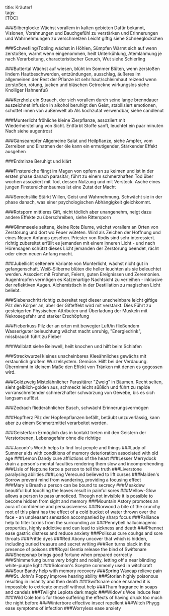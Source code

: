 title: Kräuter!  
tags:   
[TOC]

###Silberglocke
Wächst vorallem in kalten gebieten
Dafür bekannt, Visionen, Vorahnungen und Bauchgefühl zu verstärken und Erinnerungen und Wahrnehmungen zu verschmelzen
Leicht giftig
siehe Schneeglöckchen
	
###Schwefling/Tobling
wächst in Höhlen, Sümpfen
Wärmt sich auf wenn zerstoßen, wärmt wenn eingenommen, heilt Unterkühlung, Atemlähmung je nach Verarbeitung, characteristischer Geruch, Wut
siehe Schierling
 
###Buttertal
Wächst auf wiesen, blüht im Sommer
Blüten, wenn zerstoßen lindern Hautbeschwerden, entzündungen, ausschlag, äußeres im allgemeinen
der Rest der Pflanze ist sehr haut/schleimhaut reizend wenn zerstoßen, rötung, jucken und bläschen
Getrockne wirkungslos
siehe Knolliger Hahnenfuß
 
###Kerzholz
ein Strauch, der sich vorallem durch seine lange brenndauer auszeichnet
infusion in alkohol beruhigt den Geist, stabilisiert emotionen, schottet innen von außenwelt ab
Als kochzutat verwendbar, siehe candlenut
	
###Munterlicht
fröhliche kleine Zierpflanze, assoziiert mit Wiederherstellung von Sicht. Entfärbt Stoffe sanft, leuchtet ein paar minuten Nach 
siehe augentrost
 
###Gänseampfer
Allgemeine Salat und Heilpflanze, siehe Ampfer, vom Zerreiben und Einatmen der öle kann ein ermutigender, Stärkender Effekt ausgehen

###Erdminze
Beruhigt und klärt

###Finstereiche
fängt im Magen von opfern an zu keimen und ist in der ersten phase danach parasitär; führt zu einem schmerzhaften Tod über wochen
assoziiert mit Tod, dessen Nutzung und mit Versteck. Asche eines jungen Finstereichenbaumes ist eine Zutat der Macht
 
###Serechslilie
Stärkt Willen, Geist und Wahrnehmung. Schwächt sie in der phase danach, was einer psychologischen Abhängigkeit gleichkommt.
 
###Rotsporn
mittleres Gift, nicht tödlich aber unangenehm, neigt dazu andere Effekte zu überschreiben, siehe Rittersporn
	
###Glimmseele
seltene, kleine Rote Blume, wächst vorallem an Orten von Zerstörung und dort wo Feuer wüteten. 
Wird als Zeichen der Hoffnung und eines Neuen Anfangs gesehen. Priester von Rodis sind sehr interessiert.
richtig zubereitet erfüllt es jemanden mit einem inneren Licht - und nach Hörensagen schützt dieses Licht jemanden der Zerstörung beendet, rächt oder einen neuen Anfang macht.
	
###Jubellicht
seltenere Variante von Munterlicht, wächst nicht gut in gefangenschaft. Weiß-Silberne blüten die heller leuchten als sie beleuchtet werden. 
Assoziert mit Frohmut, Feiern, guten Ereignissen und Zeremonien. Augentropfen vermögen es Katzenartige Nachtsicht zu verleihen - inklusive der reflektiven Augen.
Alchemistisch in der Destillation zu magischen Licht beliebt.
 
###Siebenschritt
richtig zubereitet regt dieser unscheinbare leicht giftige Pilz den Körper an, aber der Gifteffekt wird mit verstärkt.
Dies Führt zu gesteigerten Physischen Attributen und Überladung der Muskeln mit Nekrosegefahr und starker Erschöpfung
	  
###Fieberkuss
Pilz der an orten mit bewegter Luft/in fließendem Wasser/guter beleuchtung wächst
macht unruhig, "Energiedrink", missbrauch führt zu Fieber
	
###Wallblatt
siehe Beinwell, heilt knochen und hilft beim Schlafen
	
###Streckwurzel
kleines unscheinbares Kleeähnliches gewächs mit erstaunlich großem Wurzelsystem. Gemüse. Hilft bei der Verdauung. Übernimmt in kleinem Maße den Effekt von Tränken mit denen es gegossen wird.
 
###Goldzweig
Mistelähnlicher Parasitärer "Zweig" in Bäumen. Recht selten, sieht gelblich-golden aus, schmeckt leicht süßlich und führt zu rapide vorranschreitender schmerzhafter schwärzung von Gewebe, bis es sich langsam auflöst.
	
###Zedrach
fliederähnlicher Busch, schwächt Erinnerungsvermögen
 
###Hopfherz
Pilz der Hopfenpflanzen befällt, betäubt unzuverlässig, kann aber zu einem Schmerzmittel verarbeitet werden. 

###Geisterfarn
Ermöglich das in kontakt treten mit den Geistern der Verstorbenen, Lebensgefahr ohne die richtige 
 
###Jaconb's Worth
 helps to find lost people and things
###Lady of Summer
 aids with conditions of memory deterioration associated with old age
###Lemon Dandy
 cure afflictions of the heart
###Lesser Merrydock
 drain a person's mental faculties rendering them slow and incomprehending
###Lisle of Neptune
 force a person to tell the truth
###Liverstone
 paralysing abilities
###Long Verecund
 believed to lift curses
###Maiden's Sorrow
 prevent mind from wandering, providing a focusing effect
###Mary's Breath
 a person can be bound to secrecy
###Meakdew
 beautiful but touching the leaves result in painful sores
###Mellow-Glow
 allows a person to pass unnoticed. Though not invisible it is possible to become hidden from sight and memory
###Mountain Astory
 promotes an aura of confidence and persuasiveness
###Norwood
 a bite of the crunchy root of this plant has the effect of a cold bucket of water thrown over the face - an unpleasant sensation accompanied by sharp focus
###Palliance
 help to filter toxins from the surrounding air
###Pennybell
 hallucinagenic properties, highly addictive and can lead to sickness and death
###Phennet
 ease gastric distress and reduce anxiety
###Poliscus
 cure couhgs and sore throats
###Prittle
 dyes
###Red Abony
 uncover that which is hidden, including buried treasure and secret writing
###Ren
 turns black in the presence of poisons
###Royal Gentia
 release the bind of Swiftsnare
###Sheepsnap
 brings good fortune when prepared correctly
###Shimmerlung
 burns very bright and noisily, letting off a near blinding white-purple light
###Solomon's Sceptre
 commonly used in witchcraft
###Sour Bandy
 help with memory recovery
###Spring Waxcap
 relieve pain
###St. John's Poppy
 improve hearing ability
###Storian
 highly poisonous resulting in insanity and then death
###Swiftsnare
 once ensnared it is impossible to extricate oneself without help
###Thum
 fragrance in soaps and candels
###Twilight Lepiota
 dark magic
###Widow's Woe
 induce fear
###Wild Cole
 tonic for those suffering the effects of having druck too much the night before
###Winterbore
 effective insect repellent
###Witch Phygg
 ease symptoms of infection
###Worryless
 ease anxiety